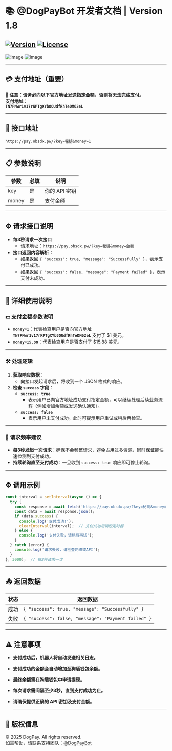 # 📚 @DogPayBot 开发者文档 | Version 1.8
[![Version](https://img.shields.io/badge/version-1.8-brightgreen)](https://github.com/Mini0001/-v2board-Telegram-) [![License](https://img.shields.io/badge/license-MIT-blue.svg)](LICENSE)
---

![image](https://github.com/user-attachments/assets/de02ad48-ecd5-40c2-8cd9-19ee032513f9)  ![image](https://github.com/user-attachments/assets/a67aa4a3-9a6a-4d98-8a76-dc57b8c52a24)

---

## **💳 支付地址（重要）**  
**🚨 注意：请务必向以下官方地址发送指定金额，否则将无法完成支付。**  
**支付地址：**  
**`TN7PMwr1v17rKPTgXYb8QUdfRhTeDM62eL`**

---


## **💼 接口地址**  
`https://pay.obsdx.pw/?key=秘钥&money=1`

---

## **📋 参数说明**  

| 参数  | 必填 | 说明                |
|-------|------|-------------------|
| key   | 是   | 你的 API 密钥      |
| money | 是   | 支付金额           |


---

## **⚙️ 请求接口说明**  
- **每3秒请求一次接口**  
  - 请求地址：`https://pay.obsdx.pw/?key=秘钥&money=金额`  
- **接口返回内容解析：**  
  - 如果返回 `{ "success": true, "message": "Successfully" }`，表示支付已成功。  
  - 如果返回 `{ "success": false, "message": "Payment failed" }`，表示支付未成功。

---

## **🚀 详细使用说明**  

### 💵 支付金额参数说明  
- **`money=1`**：代表检查用户是否向官方地址  
  **`TN7PMwr1v17rKPTgXYb8QUdfRhTeDM62eL`** 支付了 $1 美元。  
- **`money=15.88`**：代表检查用户是否支付了 $15.88 美元。

---

### 🛠️ 处理逻辑  
1. **获取响应数据**：  
   - 向接口发起请求后，将收到一个 JSON 格式的响应。  
2. **检查 `success` 字段**：  
   - **`success: true`**  
     - 表示用户已向官方地址成功支付指定金额，可以继续处理后续业务流程（例如增加余额或发送确认通知）。  
   - **`success: false`**  
     - 表示用户未支付成功。此时可提示用户重试或稍后再检查。

---

### 🔄 请求频率建议  
- **每3秒发起一次请求**：确保不会频繁请求，避免占用过多资源，同时保证能快速检测到支付成功。  
- **持续轮询直至支付成功**：一旦收到 `success: true` 响应即可停止轮询。

---


## **⚙️ 调用示例**  
```javascript
const interval = setInterval(async () => {
  try {
    const response = await fetch('https://pay.obsdx.pw/?key=秘钥&money=1');
    const data = await response.json();
    if (data.success) {
      console.log('支付成功!');
      clearInterval(interval);  // 支付成功后销毁定时器
    } else {
      console.log('支付失败，请稍后再试');
    }
  } catch (error) {
    console.log('请求失败，请检查网络或API');
  }
}, 3000);  // 每3秒请求一次
```
---
## **📤 返回数据**  

| 状态    | 返回数据                                         |
|---------|--------------------------------------------------|
| 成功    | `{ "success": true, "message": "Successfully" }` |
| 失败    | `{ "success": false, "message": "Payment failed" }` |

---

## ⚠️ **注意事项**

- **支付成功后，机器人将自动发送相关日志。**  
- **支付成功的金额会自动增加至狗盾钱包余额。**  
- **最终余额需在狗盾钱包中申请提现。**  
- **每次请求需间隔至少3秒，直到支付成功为止。**  
- **请确保提供正确的 API 密钥及支付金额。**

  ---

## **🔐 版权信息**  
© 2025 DogPay. All rights reserved.  
如需帮助，请联系支持团队：[@DogPayBot]([https://github.com/hanfeng888](https://t.me/DogPayBot))
